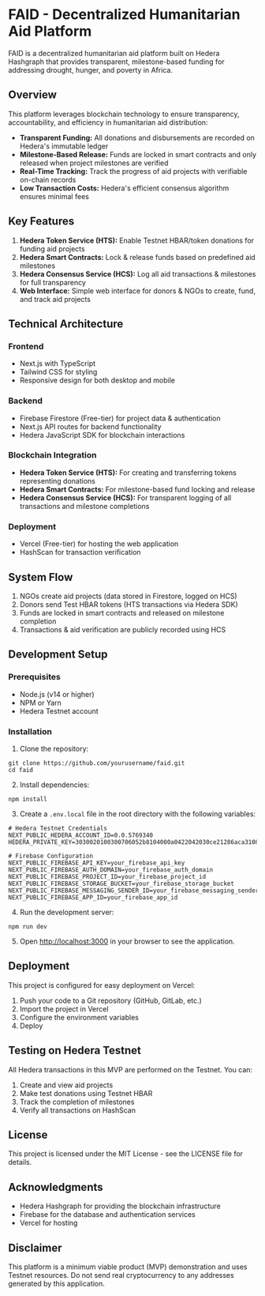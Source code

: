 # FAID - Decentralized Humanitarian Aid Platform

FAID is a decentralized humanitarian aid platform built on Hedera Hashgraph that provides transparent, milestone-based funding for addressing drought, hunger, and poverty in Africa.

## Overview

This platform leverages blockchain technology to ensure transparency, accountability, and efficiency in humanitarian aid distribution:

- **Transparent Funding:** All donations and disbursements are recorded on Hedera's immutable ledger
- **Milestone-Based Release:** Funds are locked in smart contracts and only released when project milestones are verified
- **Real-Time Tracking:** Track the progress of aid projects with verifiable on-chain records
- **Low Transaction Costs:** Hedera's efficient consensus algorithm ensures minimal fees

## Key Features

1. **Hedera Token Service (HTS):** Enable Testnet HBAR/token donations for funding aid projects
2. **Hedera Smart Contracts:** Lock & release funds based on predefined aid milestones
3. **Hedera Consensus Service (HCS):** Log all aid transactions & milestones for full transparency
4. **Web Interface:** Simple web interface for donors & NGOs to create, fund, and track aid projects

## Technical Architecture

### Frontend
- Next.js with TypeScript
- Tailwind CSS for styling
- Responsive design for both desktop and mobile

### Backend
- Firebase Firestore (Free-tier) for project data & authentication
- Next.js API routes for backend functionality
- Hedera JavaScript SDK for blockchain interactions

### Blockchain Integration
- **Hedera Token Service (HTS):** For creating and transferring tokens representing donations
- **Hedera Smart Contracts:** For milestone-based fund locking and release
- **Hedera Consensus Service (HCS):** For transparent logging of all transactions and milestone completions

### Deployment
- Vercel (Free-tier) for hosting the web application
- HashScan for transaction verification

## System Flow

1. NGOs create aid projects (data stored in Firestore, logged on HCS)
2. Donors send Test HBAR tokens (HTS transactions via Hedera SDK)
3. Funds are locked in smart contracts and released on milestone completion
4. Transactions & aid verification are publicly recorded using HCS

## Development Setup

### Prerequisites
- Node.js (v14 or higher)
- NPM or Yarn
- Hedera Testnet account

### Installation

1. Clone the repository:
```
git clone https://github.com/yourusername/faid.git
cd faid
```

2. Install dependencies:
```
npm install
```

3. Create a `.env.local` file in the root directory with the following variables:
```
# Hedera Testnet Credentials
NEXT_PUBLIC_HEDERA_ACCOUNT_ID=0.0.5769340
HEDERA_PRIVATE_KEY=3030020100300706052b8104000a0422042030ce21286aca3108ca03cbee4c3ad984957d3109c13bf55c45bd9beb199d868d

# Firebase Configuration
NEXT_PUBLIC_FIREBASE_API_KEY=your_firebase_api_key
NEXT_PUBLIC_FIREBASE_AUTH_DOMAIN=your_firebase_auth_domain
NEXT_PUBLIC_FIREBASE_PROJECT_ID=your_firebase_project_id
NEXT_PUBLIC_FIREBASE_STORAGE_BUCKET=your_firebase_storage_bucket
NEXT_PUBLIC_FIREBASE_MESSAGING_SENDER_ID=your_firebase_messaging_sender_id
NEXT_PUBLIC_FIREBASE_APP_ID=your_firebase_app_id
```

4. Run the development server:
```
npm run dev
```

5. Open [http://localhost:3000](http://localhost:3000) in your browser to see the application.

## Deployment

This project is configured for easy deployment on Vercel:

1. Push your code to a Git repository (GitHub, GitLab, etc.)
2. Import the project in Vercel
3. Configure the environment variables
4. Deploy

## Testing on Hedera Testnet

All Hedera transactions in this MVP are performed on the Testnet. You can:

1. Create and view aid projects
2. Make test donations using Testnet HBAR
3. Track the completion of milestones
4. Verify all transactions on HashScan

## License

This project is licensed under the MIT License - see the LICENSE file for details.

## Acknowledgments

- Hedera Hashgraph for providing the blockchain infrastructure
- Firebase for the database and authentication services
- Vercel for hosting

## Disclaimer

This platform is a minimum viable product (MVP) demonstration and uses Testnet resources. Do not send real cryptocurrency to any addresses generated by this application.
